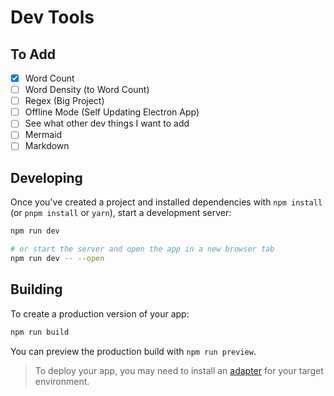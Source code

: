 # Dev Tools

## To Add

- [x] Word Count
- [ ] Word Density (to Word Count)
- [ ] Regex (Big Project)
- [ ] Offline Mode (Self Updating Electron App)
- [ ] See what other dev things I want to add
- [ ] Mermaid
- [ ] Markdown

## Developing

Once you've created a project and installed dependencies with `npm install` (or `pnpm install` or `yarn`), start a development server:

```bash
npm run dev

# or start the server and open the app in a new browser tab
npm run dev -- --open
```

## Building

To create a production version of your app:

```bash
npm run build
```

You can preview the production build with `npm run preview`.

> To deploy your app, you may need to install an [adapter](https://kit.svelte.dev/docs/adapters) for your target environment.
